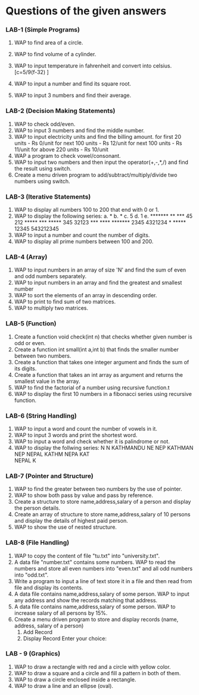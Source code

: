 # Questions of the given answers


### LAB-1 (Simple Programs)
1. WAP to find area of a circle.
2. WAP to find volume of a cylinder.
3. WAP to input temperature in fahrenheit and convert into celsius.
   [c=5/9(f-32) ]

4. WAP to input a number and find its square root.
5. WAP to input 3 numbers and find their average.




### LAB-2 (Decision Making Statements)
1. WAP to check odd/even.
2. WAP to input 3 numbers and find the middle number.
3. WAP to input electricity units and find the billing amount.
    for first 20 units - Rs 0/unit
    for next 100 units - Rs 12/unit
    for next 100 units - Rs 11/unit
    for above 220 units - Rs 10/unit
4. WAP a program to check vowel/consonant.
5. WAP to input two numbers and then input the operator(+,-,*,/) and find the result using switch.
6. Create a menu driven program to add/subtract/multiply/divide two numbers using switch.
   

### LAB-3 (Iterative Statements)
1. WAP to display all numbers 100 to 200 that end with 0 or 1.
2. WAP to display the following series:
  a. *        b.    *       c. 5           d. 1       e. *******
     **            ***         45            212          ***** 
     ***          *****        345          32123          ***
     ****        *******       2345        4321234          *
     *****                     12345      543212345
3. WAP to input a number and count the number of digits.
4. WAP to display all prime numbers between 100 and 200. 
  
    


### LAB-4 (Array)
1. WAP to input numbers in an array of size 'N' and find the sum of even and odd numbers separately.
2. WAP to input numbers in an array and find the greatest and smallest number
3. WAP to sort the elements of an array in descending order.
4. WAP to print to find sum of two matrices.
5. WAP to multiply two matrices.

### LAB-5 (Function)
1. Create a function void check(int n) that checks whether given number is odd or even.
2. Create a function int small(int a,int b) that finds the smaller number between two numbers.
3. Create a function that takes one integer argument and finds the sum of its digits.
4. Create a function that takes an int array as argument and returns the smallest value in the array.
5. WAP to find the factorial of a number using recursive function.t
6. WAP to display the first 10 numbers in a fibonacci series using recursive function.

### LAB-6 (String Handling)
1. WAP to input a word and count the number of vowels in it.
2. WAP to input 3 words and print the shortest word.
3. WAP to input a word and check whether it is palindrome or not.
4. WAP to display the follwing series:
    N            N           KATHMANDU
    NE          NEP           KATHMAN
    NEP        NEPAL           KATHM
    NEPA                        KAT  
    NEPAL                        K

### LAB-7 (Pointer and Structure)
1. WAP to find the greater between two numbers by the use of pointer.
2. WAP to show both pass by value and pass by reference.
3. Create a structure to store name,address,salary of a person and display the person details.
4. Create an array of structure to store name,address,salary of 10 persons and display the details of highest paid person.
5. WAP to show the use of nested structure.

### LAB-8 (File Handling)
1. WAP to copy the content of file "tu.txt" into "university.txt".
2. A data file "number.txt" contains some numbers. WAP to read the numbers and store all even numbers into "even.txt" and all odd numbers into "odd.txt".
3. Write a program to input a line of text store it in a file and then read from file and display its contents.
4. A data file contains name,address,salary of some person. WAP to input any address and show the records matching that address.
5. A data file contains name,address,salary of some person. WAP to increase salary of all persons by 15%.
6. Create a menu driven program to store and display records (name, address, salary of a person)
   1. Add Record
   2. Display Record
   Enter your choice: 


### LAB - 9 (Graphics)
1. WAP to draw a rectangle with red and a circle with yellow color.
2. WAP to draw a square and a circle and fill a pattern in both of them.
3. WAP to draw a circle enclosed inside a rectangle.
4. WAP to draw a line and an ellipse (oval).
